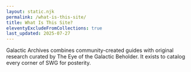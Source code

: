 ```yaml
---
layout: static.njk
permalink: /what-is-this-site/
title: What Is This Site?
eleventyExcludeFromCollections: true
last_updated: 2025-07-27
---
```


Galactic Archives combines community-created guides with original research curated by The Eye of the Galactic Beholder. It exists to catalog every corner of SWG for posterity.
